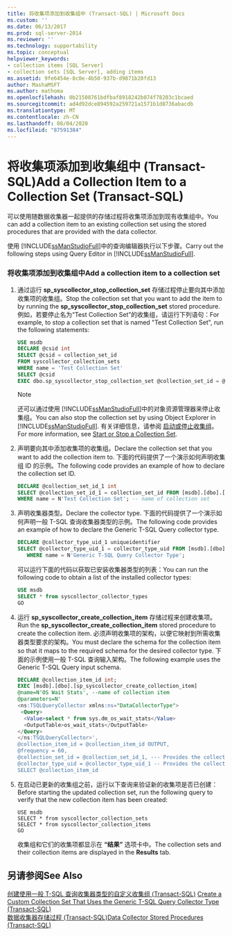```yaml
---
title: 将收集项添加到收集组中 (Transact-SQL) | Microsoft Docs
ms.custom: ''
ms.date: 06/13/2017
ms.prod: sql-server-2014
ms.reviewer: ''
ms.technology: supportability
ms.topic: conceptual
helpviewer_keywords:
- collection items [SQL Server]
- collection sets [SQL Server], adding items
ms.assetid: 9fe6454e-8c0e-4b50-937b-d9871b20fd13
author: MashaMSFT
ms.author: mathoma
ms.openlocfilehash: 0b21508761bdfbaf8918242b074f78203c1bcaed
ms.sourcegitcommit: ad4d92dce894592a259721a1571b1d8736abacdb
ms.translationtype: MT
ms.contentlocale: zh-CN
ms.lasthandoff: 08/04/2020
ms.locfileid: "87591384"
---
```

# <a name="add-a-collection-item-to-a-collection-set-transact-sql"></a><span data-ttu-id="f1f27-102">将收集项添加到收集组中 (Transact-SQL)</span><span class="sxs-lookup"><span data-stu-id="f1f27-102">Add a Collection Item to a Collection Set (Transact-SQL)</span></span>
  <span data-ttu-id="f1f27-103">可以使用随数据收集器一起提供的存储过程将收集项添加到现有收集组中。</span><span class="sxs-lookup"><span data-stu-id="f1f27-103">You can add a collection item to an existing collection set using the stored procedures that are provided with the data collector.</span></span>  
  
 <span data-ttu-id="f1f27-104">使用 [!INCLUDE[ssManStudioFull](../../includes/ssmanstudiofull-md.md)]中的查询编辑器执行以下步骤。</span><span class="sxs-lookup"><span data-stu-id="f1f27-104">Carry out the following steps using Query Editor in [!INCLUDE[ssManStudioFull](../../includes/ssmanstudiofull-md.md)].</span></span>  
  
### <a name="add-a-collection-item-to-a-collection-set"></a><span data-ttu-id="f1f27-105">将收集项添加到收集组中</span><span class="sxs-lookup"><span data-stu-id="f1f27-105">Add a collection item to a collection set</span></span>  
  
1.  <span data-ttu-id="f1f27-106">通过运行 **sp_syscollector_stop_collection_set** 存储过程停止要向其中添加收集项的收集组。</span><span class="sxs-lookup"><span data-stu-id="f1f27-106">Stop the collection set that you want to add the item to by running the **sp_syscollector_stop_collection_set** stored procedure.</span></span> <span data-ttu-id="f1f27-107">例如，若要停止名为“Test Collection Set”的收集组，请运行下列语句：</span><span class="sxs-lookup"><span data-stu-id="f1f27-107">For example, to stop a collection set that is named "Test Collection Set", run the following statements:</span></span>  
  
    ```sql  
    USE msdb  
    DECLARE @csid int  
    SELECT @csid = collection_set_id  
    FROM syscollector_collection_sets  
    WHERE name = 'Test Collection Set'  
    SELECT @csid  
    EXEC dbo.sp_syscollector_stop_collection_set @collection_set_id = @csid  
    ```  
  
    > [!NOTE]  
    >  <span data-ttu-id="f1f27-108">还可以通过使用 [!INCLUDE[ssManStudioFull](../../includes/ssmanstudiofull-md.md)]中的对象资源管理器来停止收集组。</span><span class="sxs-lookup"><span data-stu-id="f1f27-108">You can also stop the collection set by using Object Explorer in [!INCLUDE[ssManStudioFull](../../includes/ssmanstudiofull-md.md)].</span></span> <span data-ttu-id="f1f27-109">有关详细信息，请参阅 [启动或停止收集组](start-or-stop-a-collection-set.md)。</span><span class="sxs-lookup"><span data-stu-id="f1f27-109">For more information, see [Start or Stop a Collection Set](start-or-stop-a-collection-set.md).</span></span>  
  
2.  <span data-ttu-id="f1f27-110">声明要向其中添加收集项的收集组。</span><span class="sxs-lookup"><span data-stu-id="f1f27-110">Declare the collection set that you want to add the collection item to.</span></span> <span data-ttu-id="f1f27-111">下面的代码提供了一个演示如何声明收集组 ID 的示例。</span><span class="sxs-lookup"><span data-stu-id="f1f27-111">The following code provides an example of how to declare the collection set ID.</span></span>  
  
    ```sql  
    DECLARE @collection_set_id_1 int  
    SELECT @collection_set_id_1 = collection_set_id FROM [msdb].[dbo].[syscollector_collection_sets]  
    WHERE name = N'Test Collection Set'; -- name of collection set  
    ```  
  
3.  <span data-ttu-id="f1f27-112">声明收集器类型。</span><span class="sxs-lookup"><span data-stu-id="f1f27-112">Declare the collector type.</span></span> <span data-ttu-id="f1f27-113">下面的代码提供了一个演示如何声明一般 T-SQL 查询收集器类型的示例。</span><span class="sxs-lookup"><span data-stu-id="f1f27-113">The following code provides an example of how to declare the Generic T-SQL Query collector type.</span></span>  
  
    ```sql  
    DECLARE @collector_type_uid_1 uniqueidentifier  
    SELECT @collector_type_uid_1 = collector_type_uid FROM [msdb].[dbo].[syscollector_collector_types]   
       WHERE name = N'Generic T-SQL Query Collector Type';  
    ```  
  
     <span data-ttu-id="f1f27-114">可以运行下面的代码以获取已安装收集器类型的列表：</span><span class="sxs-lookup"><span data-stu-id="f1f27-114">You can run the following code to obtain a list of the installed collector types:</span></span>  
  
    ```sql  
    USE msdb  
    SELECT * from syscollector_collector_types  
    GO  
    ```  
  
4.  <span data-ttu-id="f1f27-115">运行 **sp_syscollector_create_collection_item** 存储过程来创建收集项。</span><span class="sxs-lookup"><span data-stu-id="f1f27-115">Run the **sp_syscollector_create_collection_item** stored procedure to create the collection item.</span></span> <span data-ttu-id="f1f27-116">必须声明收集项的架构，以便它映射到所需收集器类型要求的架构。</span><span class="sxs-lookup"><span data-stu-id="f1f27-116">You must declare the schema for the collection item so that it maps to the required schema for the desired collector type.</span></span> <span data-ttu-id="f1f27-117">下面的示例使用一般 T-SQL 查询输入架构。</span><span class="sxs-lookup"><span data-stu-id="f1f27-117">The following example uses the Generic T-SQL Query input schema.</span></span>  
  
    ```sql  
    DECLARE @collection_item_id int;  
    EXEC [msdb].[dbo].[sp_syscollector_create_collection_item]   
    @name=N'OS Wait Stats', --name of collection item  
    @parameters=N'  
    <ns:TSQLQueryCollector xmlns:ns="DataCollectorType">  
     <Query>  
      <Value>select * from sys.dm_os_wait_stats</Value>  
      <OutputTable>os_wait_stats</OutputTable>  
    </Query>  
    </ns:TSQLQueryCollector>',  
    @collection_item_id = @collection_item_id OUTPUT,  
    @frequency = 60,  
    @collection_set_id = @collection_set_id_1, --- Provides the collection set ID number  
    @collector_type_uid = @collector_type_uid_1 -- Provides the collector type UID  
    SELECT @collection_item_id     
    ```  
  
5.  <span data-ttu-id="f1f27-118">在启动已更新的收集组之前，运行以下查询来验证新的收集项是否已创建：</span><span class="sxs-lookup"><span data-stu-id="f1f27-118">Before starting the updated collection set, run the following query to verify that the new collection item has been created:</span></span>  
  
    ```xaml  
    USE msdb  
    SELECT * from syscollector_collection_sets  
    SELECT * from syscollector_collection_items  
    GO  
    ```  
  
     <span data-ttu-id="f1f27-119">收集组和它们的收集项都显示在 **“结果”** 选项卡中。</span><span class="sxs-lookup"><span data-stu-id="f1f27-119">The collection sets and their collection items are displayed in the **Results** tab.</span></span>  
  
## <a name="see-also"></a><span data-ttu-id="f1f27-120">另请参阅</span><span class="sxs-lookup"><span data-stu-id="f1f27-120">See Also</span></span>  
 <span data-ttu-id="f1f27-121">[创建使用一般 T-SQL 查询收集器类型的自定义收集组 (Transact-SQL)](create-custom-collection-set-generic-t-sql-query-collector-type.md) </span><span class="sxs-lookup"><span data-stu-id="f1f27-121">[Create a Custom Collection Set That Uses the Generic T-SQL Query Collector Type &#40;Transact-SQL&#41;](create-custom-collection-set-generic-t-sql-query-collector-type.md) </span></span>  
 [<span data-ttu-id="f1f27-122">数据收集器存储过程 (Transact-SQL)</span><span class="sxs-lookup"><span data-stu-id="f1f27-122">Data Collector Stored Procedures &#40;Transact-SQL&#41;</span></span>](/sql/relational-databases/system-stored-procedures/data-collector-stored-procedures-transact-sql)  
  
  
